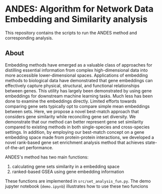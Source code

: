 # ANDES: Algorithm for Network Data Embedding and Similarity analysis
This repository contains the scripts to run the ANDES method and corresponding analysis.

## About
Embedding methods have emerged as a valuable class of approaches for distilling essential information from complex high-dimensional data into more accessible lower-dimensional spaces. Applications of embedding methods to biological data have demonstrated that gene embeddings can effectively capture physical, structural, and functional relationships between genes. This utility has largely been demonstrated by using gene embeddings for downstream machine learning tasks. Much less has been done to examine the embeddings directly. Limited efforts towards comparing gene sets typically opt to compare simple mean embeddings between sets.
Here, we propose a novel best-match approach that considers gene similarity while reconciling gene set diversity. We demonstrate that our method can better represent gene set similarity compared to existing methods in both single-species and cross-species settings. In addition, by employing our best-match concept on a gene embedding space made from protein-protein interactions, we developed a novel rank-based gene set enrichment analysis method that achieves state-of-the-art performance.

ANDES's method has two main functions:

  1. calculating gene sets similarity in a embedding space
  2. ranked-based GSEA using gene embedding information

These functions are implemented in `src/set_analysis_fun.py`. The demo
jupyter notebook (`demo.ipynb`) illustrates how to use these two funcions
